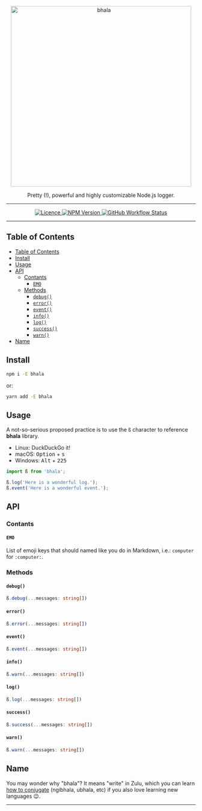 <p align="center">
  <a href="https://yarnpkg.com/">
    <img alt="bhala" src="https://raw.githubusercontent.com/ivangabriele/bhala/main/assets/logo.svg" width="480">
  </a>
</p>

<p align="center">
  Pretty (!), powerful and highly customizable Node.js logger.
</p>

---

<p align="center">
  <a href="https://github.com/ivangabriele/bhala/blob/main/LICENSE">
    <img
      alt="Licence"
      src="https://img.shields.io/github/license/ivangabriele/bhala?style=flat-square"
    />
  </a>
  <a href="https://www.npmjs.com/package/bhala">
    <img
      alt="NPM Version"
      src="https://img.shields.io/npm/v/bhala?style=flat-square"
    />
  </a>
  <a href="https://github.com/ivangabriele/bhala/actions?query=branch%3Amain++">
    <img
      alt="GitHub Workflow Status"
      src="https://img.shields.io/github/workflow/status/ivangabriele/bhala/Test/main?style=flat-square"
    />
  </a>
</p>

---

## Table of Contents

- [Table of Contents](#table-of-contents)
- [Install](#install)
- [Usage](#usage)
- [API](#api)
  - [Contants](#contants)
    - [`EMO`](#emo)
  - [Methods](#methods)
    - [`debug()`](#debug)
    - [`error()`](#error)
    - [`event()`](#event)
    - [`info()`](#info)
    - [`log()`](#log)
    - [`success()`](#success)
    - [`warn()`](#warn)
- [Name](#name)

## Install

```sh
npm i -E bhala
```

or:

```sh
yarn add -E bhala
```

## Usage

A not-so-serious proposed practice is to use the `ß` character to reference **bhala** library.

- Linux: DuckDuckGo it!
- macOS: <kbd>Option</kbd> + <kbd>s</kbd>
- Windows: <kbd>Alt</kbd> + <kbd>2</kbd><kbd>2</kbd><kbd>5</kbd>

```js
import ß from 'bhala';

ß.log('Here is a wonderful log.');
ß.event('Here is a wonderful event.');
```

## API

### Contants

#### `EMO`

List of emoji keys that should named like you do in Markdown, i.e.: `computer` for `:computer:`.

### Methods

#### `debug()`

```ts
ß.debug(...messages: string[])
```

#### `error()`

```ts
ß.error(...messages: string[])
```

#### `event()`

```ts
ß.event(...messages: string[])
```

#### `info()`

```ts
ß.warn(...messages: string[])
```

#### `log()`

```ts
ß.log(...messages: string[])
```

#### `success()`

```ts
ß.success(...messages: string[])
```

#### `warn()`

```ts
ß.warn(...messages: string[])
```

## Name

You may wonder why "bhala"? It means "write" in Zulu, which you can learn [how to conjugate][link-bhala] (ngibhala,
ubhala, etc) if you also love learning new languages 😉.

---

[link-bhala]: https://en.wikipedia.org/wiki/Zulu_grammar#Verbs
